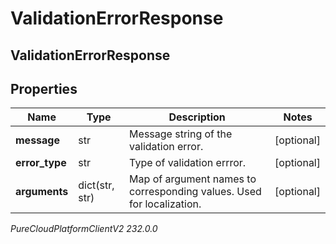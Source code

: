 # ValidationErrorResponse

## ValidationErrorResponse

## Properties

|Name | Type | Description | Notes|
|------------ | ------------- | ------------- | -------------|
| **message** | str | Message string of the validation error. | [optional] |
| **error_type** | str | Type of validation errror. | [optional] |
| **arguments** | dict(str, str) | Map of argument names to corresponding values. Used for localization. | [optional] |



_PureCloudPlatformClientV2 232.0.0_
